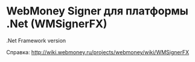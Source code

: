 # WebMoney Signer для платформы .Net (WMSignerFX)

.Net Framework version

Справка: http://wiki.webmoney.ru/projects/webmoney/wiki/WMSignerFX